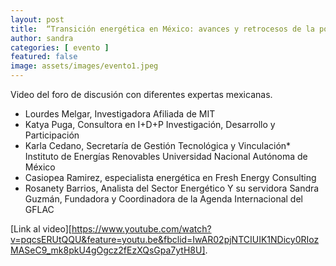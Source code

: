```yaml
---
layout: post
title:  “Transición energética en México: avances y retrocesos de la política energética nacional."
author: sandra
categories: [ evento ]
featured: false
image: assets/images/evento1.jpeg
---
```

Video del foro de discusión con diferentes expertas mexicanas.

- Lourdes Melgar, Investigadora Afiliada de MIT 
- Katya Puga, Consultora en I+D+P Investigación, Desarrollo y Participación 
- Karla Cedano, Secretaría de Gestión Tecnológica y Vinculación*
Instituto de Energías Renovables 
Universidad Nacional Autónoma de México
- Casiopea Ramirez, especialista energética en Fresh Energy Consulting 
- Rosanety Barrios, Analista del Sector Energético 
Y su servidora Sandra Guzmán, Fundadora y Coordinadora de la Agenda Internacional del GFLAC 


[Link al video][https://www.youtube.com/watch?v=pqcsERUtQQU&feature=youtu.be&fbclid=IwAR02pjNTCIUIK1NDicy0RIozMASeC9_mk8pkU4gOgcz2fEzXQsGpa7ytH8U].